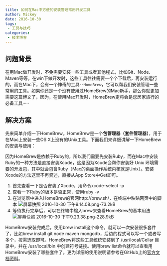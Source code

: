 ```yaml
---
title: 如何在Mac中方便的安装管理常用开发工具
author: Mickey
date: 2016-10-30
tags:
 - 工具与技巧
categories:
 - 技术博客
---
```


## 问题背景 ##

在用Mac做开发时，不免需要安装一些工具或者其他程式，比如Git、Node、Maven等等。在win下做开发时，这些工具往往需要一个个下载后，再安装运行的，而在Mac下，会有一个神奇的工具--`HomeBrew`，它可以帮我们安装管理一些常用的工具。如果你还是一个没有使用过HomeBrew的Mac新手，那么你就更加需要这篇博文了，因为，在使用Mac开发时，HomeBrew定将会是您居家旅行的必备工具<i class="icon-smile"></i>·····

## 解决方案 ##

先来简单介绍一下HomeBrew。HomeBrew是一个**包管理器（套件管理器）**，用于在Mac上安装一些OS X上没有的Unix工具。下面我们来详细讲解一下HomeBrew的安装与使用：

因为HomeBrew是依赖于Ruby的，所以我们需要先安装Ruby，而在Mac中安装Ruby的一种方法是直接安装Xcode，这是因为Xcode会帮你安装好 Unix 环境需要的开发包，其中就会包含Ruby（Mac的桌面操作系统内核就是Unix）。安装Xcode的方法这里不再赘述，直接从App Store中Get即可。

 1. 首先查看一下是否安装了Xcode，用命令xcode-select -p
 2. 查看一下Ruby的版本是否正常，使用ruby -v
 3. 在浏览器中进入HomeBrew的官网http://brew.sh/，在终端中粘贴网页中的脚本
    ![屏幕快照 2016-10-30 下午9.14.08.png-73.2kB][7]
 4. 等待执行完毕后，可以在终端中输入brew来查看HomeBrew的基本用法
    ![屏幕快照 2016-10-30 下午9.23.38.png-228.9kB][6]

HomeBrew安装完成后，使用brew install这个命令，就可以一次安装很多套件了，比如brew install git node maven mongodb，后边的程式可以写一个或者写多个，按需选取即可。HomeBrew将这些工具统统安装到了 /usr/local/Cellar 目录中，并在 /usr/local/bin 中创建符号链接。使用brew list命令就可以查看用HomeBrew安装了哪些套件了。更为详细的使用说明请参考在GitHub上的[官方文档资料][8]。


  [1]: http://mickeywang.com/
  [2]: http://weibo.com/MickeyLaughing
  [6]: http://static.zybuluo.com/MickeyWang/qczxuvfkew6gjbjqerhmiqeb/%E5%B1%8F%E5%B9%95%E5%BF%AB%E7%85%A7%202016-10-30%20%E4%B8%8B%E5%8D%889.23.38.png
  [7]: http://static.zybuluo.com/MickeyWang/7skhydj8ra9qe39gacew7lpf/%E5%B1%8F%E5%B9%95%E5%BF%AB%E7%85%A7%202016-10-30%20%E4%B8%8B%E5%8D%889.14.08.png
  [8]: https://github.com/Homebrew/brew/blob/master/docs/FAQ.md